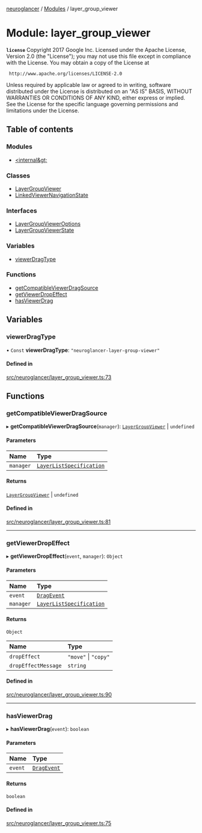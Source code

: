 [neuroglancer](../README.md) / [Modules](../modules.md) / layer\_group\_viewer

# Module: layer\_group\_viewer

**`license`**
Copyright 2017 Google Inc.
Licensed under the Apache License, Version 2.0 (the "License");
you may not use this file except in compliance with the License.
You may obtain a copy of the License at

     http://www.apache.org/licenses/LICENSE-2.0

Unless required by applicable law or agreed to in writing, software
distributed under the License is distributed on an "AS IS" BASIS,
WITHOUT WARRANTIES OR CONDITIONS OF ANY KIND, either express or implied.
See the License for the specific language governing permissions and
limitations under the License.

## Table of contents

### Modules

- [&lt;internal\&gt;](layer_group_viewer._internal_.md)

### Classes

- [LayerGroupViewer](../classes/layer_group_viewer.LayerGroupViewer.md)
- [LinkedViewerNavigationState](../classes/layer_group_viewer.LinkedViewerNavigationState.md)

### Interfaces

- [LayerGroupViewerOptions](../interfaces/layer_group_viewer.LayerGroupViewerOptions.md)
- [LayerGroupViewerState](../interfaces/layer_group_viewer.LayerGroupViewerState.md)

### Variables

- [viewerDragType](layer_group_viewer.md#viewerdragtype)

### Functions

- [getCompatibleViewerDragSource](layer_group_viewer.md#getcompatibleviewerdragsource)
- [getViewerDropEffect](layer_group_viewer.md#getviewerdropeffect)
- [hasViewerDrag](layer_group_viewer.md#hasviewerdrag)

## Variables

### viewerDragType

• `Const` **viewerDragType**: ``"neuroglancer-layer-group-viewer"``

#### Defined in

[src/neuroglancer/layer_group_viewer.ts:73](https://github.com/ActiveBrainAtlas2/neuroglancer/blob/540617bc/src/neuroglancer/layer_group_viewer.ts#L73)

## Functions

### getCompatibleViewerDragSource

▸ **getCompatibleViewerDragSource**(`manager`): [`LayerGroupViewer`](../classes/layer_group_viewer.LayerGroupViewer.md) \| `undefined`

#### Parameters

| Name | Type |
| :------ | :------ |
| `manager` | [`LayerListSpecification`](../classes/layer.LayerListSpecification.md) |

#### Returns

[`LayerGroupViewer`](../classes/layer_group_viewer.LayerGroupViewer.md) \| `undefined`

#### Defined in

[src/neuroglancer/layer_group_viewer.ts:81](https://github.com/ActiveBrainAtlas2/neuroglancer/blob/540617bc/src/neuroglancer/layer_group_viewer.ts#L81)

___

### getViewerDropEffect

▸ **getViewerDropEffect**(`event`, `manager`): `Object`

#### Parameters

| Name | Type |
| :------ | :------ |
| `event` | [`DragEvent`](axes_lines._internal_.md#dragevent) |
| `manager` | [`LayerListSpecification`](../classes/layer.LayerListSpecification.md) |

#### Returns

`Object`

| Name | Type |
| :------ | :------ |
| `dropEffect` | ``"move"`` \| ``"copy"`` |
| `dropEffectMessage` | `string` |

#### Defined in

[src/neuroglancer/layer_group_viewer.ts:90](https://github.com/ActiveBrainAtlas2/neuroglancer/blob/540617bc/src/neuroglancer/layer_group_viewer.ts#L90)

___

### hasViewerDrag

▸ **hasViewerDrag**(`event`): `boolean`

#### Parameters

| Name | Type |
| :------ | :------ |
| `event` | [`DragEvent`](axes_lines._internal_.md#dragevent) |

#### Returns

`boolean`

#### Defined in

[src/neuroglancer/layer_group_viewer.ts:75](https://github.com/ActiveBrainAtlas2/neuroglancer/blob/540617bc/src/neuroglancer/layer_group_viewer.ts#L75)
